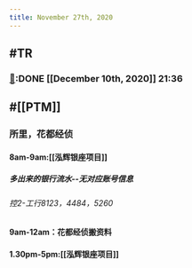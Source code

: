 ```yaml
---
title: November 27th, 2020
---
```


## #TR
### [💸]([[Bill]]):DONE [[December 10th, 2020]] 21:36

## #[[PTM]]
### 所里，花都经侦
#### 8am-9am:[[泓辉银座项目]]
##### 多出来的银行流水--无对应账号信息
###### 控2-工行8123，4484，5260

#### 9am-12am：花都经侦搬资料

#### 1.30pm-5pm:[[泓辉银座项目]]
